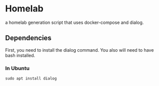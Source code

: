 # Homelab

a homelab generation script that uses docker-compose and dialog.

## Dependencies

First, you need to install the dialog command. You also will need to have bash installed.

### In Ubuntu
`sudo apt install dialog`

